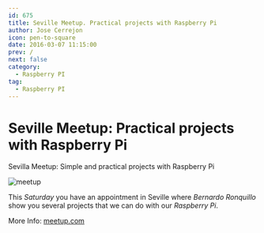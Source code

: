 ```yaml
---
id: 675
title: Seville Meetup. Practical projects with Raspberry Pi
author: Jose Cerrejon
icon: pen-to-square
date: 2016-03-07 11:15:00
prev: /
next: false
category:
  - Raspberry PI
tag:
  - Raspberry PI
---
```


# Seville Meetup: Practical projects with Raspberry Pi

Sevilla Meetup: Simple and practical projects with Raspberry Pi

![meetup](/images/2016/03/meetup.png)

This *Saturday* you have an appointment in Seville where *Bernardo Ronquillo*  show you several projects that we can do with our *Raspberry Pi*.

More Info: [meetup.com](http://www.meetup.com/es-ES/RaspberryPi-Hackers-en-Sevilla/events/229259308/)